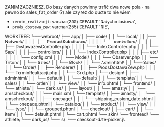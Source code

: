 ZANIM ZACZNIESZ.
Do bazy danych powinny trafić dwa nowe pola - na pewno do sales_flat_order (?) ale czy tez do quote to nie wiem
 - `termin_realizacji`: varchar(255) DEFAULT 'Natychmiastowa',
 - `prods_dostawa_zew`: varchar(255) DEFAULT 'NIE',


WORKTREE:
  └── webroot/
      ├── app/
      │   ├── code/
      │   │   └── local/
      │   │       ├── Network/
      │   │       │   ├── ProductSubstitutes/
      │   │       │   │   └── controllers/
      │   │       │   │       ├── DostawazewController.php
      │   │       │   │       └── IndexController.php
      │   │       │   └── Sap/
      │   │       │       ├── controllers/
      │   │       │       │   └── IndexController.php
      │   │       │       ├── etc/
      │   │       │       │   └── config.xml
      │   │       │       └── Model/
      │   │       │           └── Observer.php
      │   │       └── Triton/
      │   │           └── Sales/
      │   │               └── Block/
      │   │                   └── Adminhtml/
      │   │                       └── Sales/
      │   │                           └── Order/
      │   │                               ├── Renderer/
      │   │                               │   ├── ProdsDostawaZew.php
      │   │                               │   └── TerminRealizacji.php
      │   │                               └── Grid.php
      │   └── design/
      │       ├── adminhtml/
      │       │   └── default/
      │       │       └── default/
      │       │           └── template/
      │       │               └── sales/
      │       │                   └── order/
      │       │                       └── view/
      │       │                           └── info.phtml
      │       └── frontend/
      │           └── athlete/
      │               └── dark_us/
      │                   ├── layout/
      │                   │   └── amasty/
      │                   │       └── amscheckout/
      │                   │           └── main.xml
      │                   └── template/
      │                       ├── amasty/
      │                       │   └── amscheckout/
      │                       │       ├── onepage/
      │                       │       │   └── shipping_custom_date.phtml
      │                       │       └── onepage.phtml
      │                       └── catalog/
      │                       │   └── product/
      │                       │       └── view/
      │                       │           └── type/
      │                       │               └── grouped.phtml
      │                       └── checkout/
      │                           ├── cart/
      │                           │   └── item/
      │                           │       └── default.phtml
      │                           └── cart.phtml
      └── skin/
          └── frontend/
              └── athlete/
                  └── dark_us/
                      └── js/
                          └── checkout-date-picker.js
